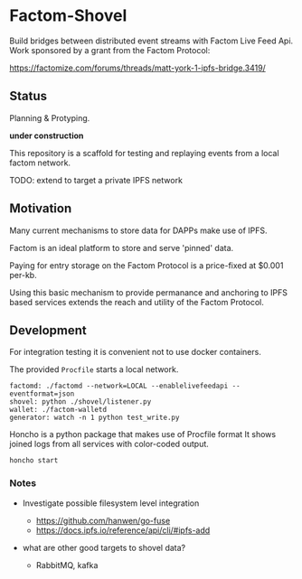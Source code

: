 # Factom-Shovel

Build bridges between distributed event streams with Factom Live Feed Api.
Work sponsored by a grant from the Factom Protocol:

https://factomize.com/forums/threads/matt-york-1-ipfs-bridge.3419/

## Status

Planning & Protyping.

**under construction**

This repository is a scaffold for testing and replaying events from a local factom network.

TODO: extend to target a private IPFS network

## Motivation

Many current mechanisms to store data for DAPPs make use of IPFS.

Factom is an ideal platform to store and serve 'pinned' data.

Paying for entry storage on the Factom Protocol is a price-fixed at $0.001 per-kb.

Using this basic mechanism to provide permanance and anchoring to IPFS based services
extends the reach and utility of the Factom Protocol.

## Development

For integration testing it is convenient not to use docker containers.

The provided `Procfile` starts a local network.

```
factomd: ./factomd --network=LOCAL --enablelivefeedapi --eventformat=json
shovel: python ./shovel/listener.py
wallet: ./factom-walletd
generator: watch -n 1 python test_write.py
```

Honcho is a python package that makes use of Procfile format
It shows joined logs from all services with color-coded output.

```
honcho start
```

### Notes

* Investigate possible filesystem level integration
  * https://github.com/hanwen/go-fuse
  * https://docs.ipfs.io/reference/api/cli/#ipfs-add

* what are other good targets to shovel data?
  * RabbitMQ, kafka
